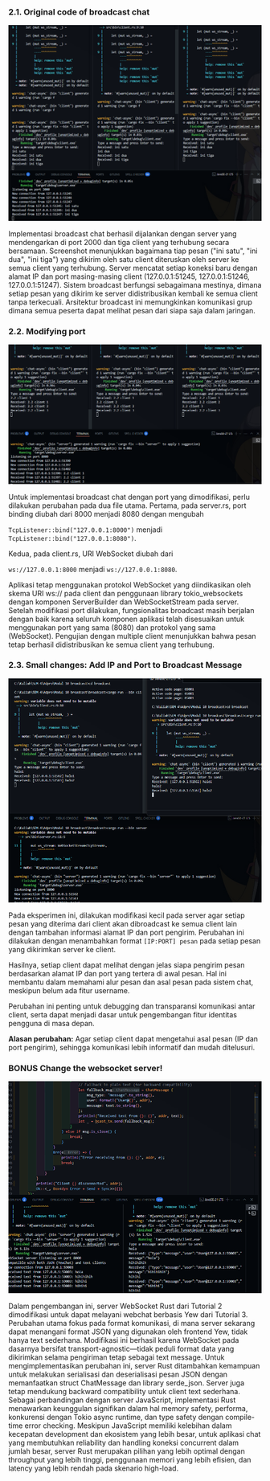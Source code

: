 ### 2.1. Original code of broadcast chat

![alt text](image-1.png)

Implementasi broadcast chat berhasil dijalankan dengan server yang mendengarkan di port 2000 dan tiga client yang terhubung secara bersamaan. Screenshot menunjukkan bagaimana tiap pesan ("ini satu", "ini dua", "ini tiga") yang dikirim oleh satu client diteruskan oleh server ke semua client yang terhubung. Server mencatat setiap koneksi baru dengan alamat IP dan port masing-masing client (127.0.0.1:51245, 127.0.0.1:51246, 127.0.0.1:51247). Sistem broadcast berfungsi sebagaimana mestinya, dimana setiap pesan yang dikirim ke server didistribusikan kembali ke semua client tanpa terkecuali. Arsitektur broadcast ini memungkinkan komunikasi grup dimana semua peserta dapat melihat pesan dari siapa saja dalam jaringan.


### 2.2. Modifying port

![alt text](image-2.png)

Untuk implementasi broadcast chat dengan port yang dimodifikasi, perlu dilakukan perubahan pada dua file utama. Pertama, pada server.rs, port binding diubah dari 8000 menjadi 8080 dengan mengubah 

`TcpListener::bind("127.0.0.1:8000")` menjadi `TcpListener::bind("127.0.0.1:8080")`. 


Kedua, pada client.rs, URI WebSocket diubah dari 

`ws://127.0.0.1:8000` menjadi `ws://127.0.0.1:8080`.

Aplikasi tetap menggunakan protokol WebSocket yang diindikasikan oleh skema URI ws:// pada client dan penggunaan library tokio_websockets dengan komponen ServerBuilder dan WebSocketStream pada server. Setelah modifikasi port dilakukan, fungsionalitas broadcast masih berjalan dengan baik karena seluruh komponen aplikasi telah disesuaikan untuk menggunakan port yang sama (8080) dan protokol yang sama (WebSocket). Pengujian dengan multiple client menunjukkan bahwa pesan tetap berhasil didistribusikan ke semua client yang terhubung.

### 2.3. Small changes: Add IP and Port to Broadcast Message

![alt text](image-3.png)

Pada eksperimen ini, dilakukan modifikasi kecil pada server agar setiap pesan yang diterima dari client akan dibroadcast ke semua client lain dengan tambahan informasi alamat IP dan port pengirim. Perubahan ini dilakukan dengan menambahkan format `[IP:PORT] pesan` pada setiap pesan yang dikirimkan server ke client.

Hasilnya, setiap client dapat melihat dengan jelas siapa pengirim pesan berdasarkan alamat IP dan port yang tertera di awal pesan. Hal ini membantu dalam memahami alur pesan dan asal pesan pada sistem chat, meskipun belum ada fitur username.

Perubahan ini penting untuk debugging dan transparansi komunikasi antar client, serta dapat menjadi dasar untuk pengembangan fitur identitas pengguna di masa depan.

**Alasan perubahan:**
Agar setiap client dapat mengetahui asal pesan (IP dan port pengirim), sehingga komunikasi lebih informatif dan mudah ditelusuri.


### BONUS Change the websocket server!
![alt text](image.png)

Dalam pengembangan ini, server WebSocket Rust dari Tutorial 2 dimodifikasi untuk dapat melayani webchat berbasis Yew dari Tutorial 3. Perubahan utama fokus pada format komunikasi, di mana server sekarang dapat menangani format JSON yang digunakan oleh frontend Yew, tidak hanya text sederhana. Modifikasi ini berhasil karena WebSocket pada dasarnya bersifat transport-agnostic—tidak peduli format data yang dikirimkan selama pengiriman tetap sebagai text message. Untuk mengimplementasikan perubahan ini, server Rust ditambahkan kemampuan untuk melakukan serialisasi dan deserialisasi pesan JSON dengan memanfaatkan struct ChatMessage dan library serde_json. Server juga tetap mendukung backward compatibility untuk client text sederhana. Sebagai perbandingan dengan server JavaScript, implementasi Rust menawarkan keunggulan signifikan dalam hal memory safety, performa, konkurensi dengan Tokio async runtime, dan type safety dengan compile-time error checking. Meskipun JavaScript memiliki kelebihan dalam kecepatan development dan ekosistem yang lebih besar, untuk aplikasi chat yang membutuhkan reliability dan handling koneksi concurrent dalam jumlah besar, server Rust merupakan pilihan yang lebih optimal dengan throughput yang lebih tinggi, penggunaan memori yang lebih efisien, dan latency yang lebih rendah pada skenario high-load.
